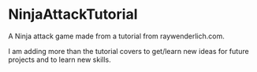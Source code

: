 # NinjaAttackTutorial
A Ninja attack game made from a tutorial from raywenderlich.com.

I am adding more than the tutorial covers to get/learn new ideas for future projects and to learn new skills.
